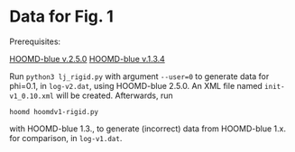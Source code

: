 # Data for Fig. 1

Prerequisites:

[HOOMD-blue v.2.5.0](http://github.com/glotzerlab/hoomd-blue)
[HOOMD-blue v.1.3.4](https://github.com/glotzerlab/hoomd-blue/releases/tag/v1.3.4)

Run `python3 lj_rigid.py` with argument `--user=0` to generate data for phi=0.1, in `log-v2.dat`, using HOOMD-blue 2.5.0.
An XML file named `init-v1_0.10.xml` will be created.  Afterwards, run

```
hoomd hoomdv1-rigid.py
```

with HOOMD-blue 1.3., to generate (incorrect) data from HOOMD-blue 1.x. for comparison, in `log-v1.dat`.

